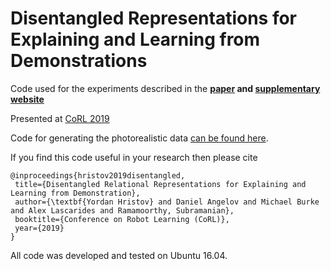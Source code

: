 # Disentangled Representations for Explaining and Learning from Demonstrations

Code used for the experiments described in the **[paper](https://arxiv.org/abs/1907.13627v2) and [supplementary website](https://sites.google.com/view/explain-n-repeat/)**

 Presented at [CoRL 2019](https://www.robot-learning.org/)

Code for generating the photorealistic data [can be found here](https://github.com/yordanh/clevr-dataset-gen).

If you find this code useful in your research then please cite

```
@inproceedings{hristov2019disentangled,
 title={Disentangled Relational Representations for Explaining and Learning from Demonstration},
 author={\textbf{Yordan Hristov} and Daniel Angelov and Michael Burke and Alex Lascarides and Ramamoorthy, Subramanian},
 booktitle={Conference on Robot Learning (CoRL)},
 year={2019}
}
```

All code was developed and tested on Ubuntu 16.04.
